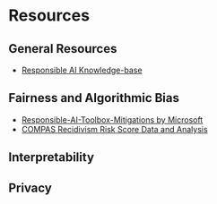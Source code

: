 # Resources

## General Resources

- [Responsible AI Knowledge-base](https://github.com/alexandrainst/responsible-ai)

## Fairness and Algorithmic Bias

- [Responsible-AI-Toolbox-Mitigations by Microsoft](https://github.com/microsoft/responsible-ai-toolbox-mitigations)
- [COMPAS Recidivism Risk Score Data and Analysis](https://www.propublica.org/datastore/dataset/compas-recidivism-risk-score-data-and-analysis)

## Interpretability


## Privacy